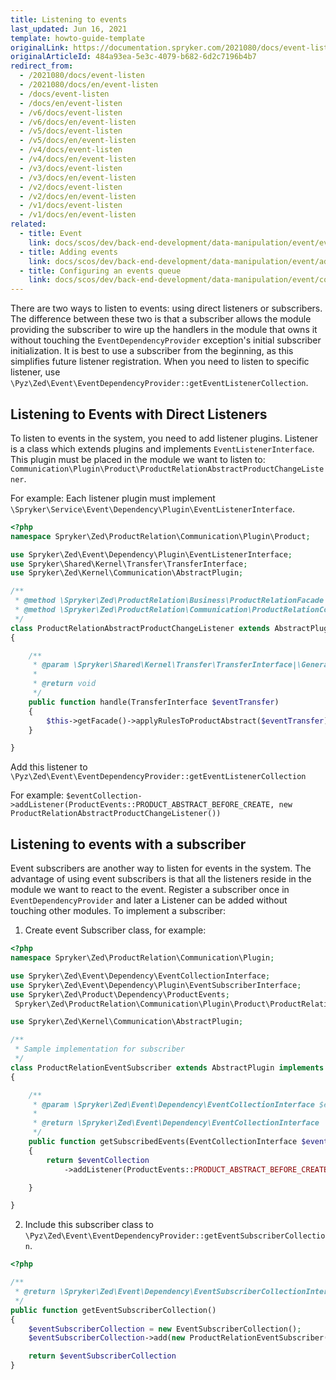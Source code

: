 ```yaml
---
title: Listening to events
last_updated: Jun 16, 2021
template: howto-guide-template
originalLink: https://documentation.spryker.com/2021080/docs/event-listen
originalArticleId: 484a93ea-5e3c-4079-b682-6d2c7196b4b7
redirect_from:
  - /2021080/docs/event-listen
  - /2021080/docs/en/event-listen
  - /docs/event-listen
  - /docs/en/event-listen
  - /v6/docs/event-listen
  - /v6/docs/en/event-listen
  - /v5/docs/event-listen
  - /v5/docs/en/event-listen
  - /v4/docs/event-listen
  - /v4/docs/en/event-listen
  - /v3/docs/event-listen
  - /v3/docs/en/event-listen
  - /v2/docs/event-listen
  - /v2/docs/en/event-listen
  - /v1/docs/event-listen
  - /v1/docs/en/event-listen
related:
  - title: Event
    link: docs/scos/dev/back-end-development/data-manipulation/event/event.html
  - title: Adding events
    link: docs/scos/dev/back-end-development/data-manipulation/event/adding-events.html
  - title: Configuring an events queue
    link: docs/scos/dev/back-end-development/data-manipulation/event/configuring-an-events-queue.html
---
```


There are two ways to listen to events: using direct listeners or subscribers. The difference between these two is that a subscriber allows the module providing the subscriber to wire up the handlers in the module that owns it without touching the `EventDependencyProvider` exception's initial subscriber initialization. It is best to use a subscriber from the beginning, as this simplifies future listener registration. When you need to listen to specific listener, use `\Pyz\Zed\Event\EventDependencyProvider::getEventListenerCollection`.

## Listening to Events with Direct Listeners

To listen to events in the system, you need to add listener plugins. Listener is a class which extends plugins and implements `EventListenerInterface`. This plugin must be placed in the module we want to listen to: `Communication\Plugin\Product\ProductRelationAbstractProductChangeListener`.

For example: Each listener plugin must implement `\Spryker\Service\Event\Dependency\Plugin\EventListenerInterface`.

```php
<?php
namespace Spryker\Zed\ProductRelation\Communication\Plugin\Product;

use Spryker\Zed\Event\Dependency\Plugin\EventListenerInterface;
use Spryker\Shared\Kernel\Transfer\TransferInterface;
use Spryker\Zed\Kernel\Communication\AbstractPlugin;

/**
 * @method \Spryker\Zed\ProductRelation\Business\ProductRelationFacade getFacade()
 * @method \Spryker\Zed\ProductRelation\Communication\ProductRelationCommunicationFactory getFactory()
 */
class ProductRelationAbstractProductChangeListener extends AbstractPlugin implements EventListenerInterface
{

    /**
     * @param \Spryker\Shared\Kernel\Transfer\TransferInterface|\Generated\Shared\Transfer\ProductAbstractTransfer $eventTransfer
     *
     * @return void
     */
    public function handle(TransferInterface $eventTransfer)
    {
        $this->getFacade()->applyRulesToProductAbstract($eventTransfer);
    }

}
```

Add this listener to `\Pyz\Zed\Event\EventDependencyProvider::getEventListenerCollection`

For example:
`$eventCollection->addListener(ProductEvents::PRODUCT_ABSTRACT_BEFORE_CREATE, new ProductRelationAbstractProductChangeListener())`

## Listening to events with a subscriber

Event subscribers are another way to listen for events in the system. The advantage of using event subscribers is that all the listeners reside in the module we want to react to the event. Register a subscriber once in `EventDependencyProvider` and later a Listener can be added without touching other modules.
To implement a subscriber:

1. Create event Subscriber class, for example:

```php
<?php
namespace Spryker\Zed\ProductRelation\Communication\Plugin;

use Spryker\Zed\Event\Dependency\EventCollectionInterface;
use Spryker\Zed\Event\Dependency\Plugin\EventSubscriberInterface;
use Spryker\Zed\Product\Dependency\ProductEvents;
 Spryker\Zed\ProductRelation\Communication\Plugin\Product\ProductRelationAbstractProductChangeListener;

use Spryker\Zed\Kernel\Communication\AbstractPlugin;

/**
 * Sample implementation for subscriber
 */
class ProductRelationEventSubscriber extends AbstractPlugin implements EventSubscriberInterface
{

    /**
     * @param \Spryker\Zed\Event\Dependency\EventCollectionInterface $eventCollection
     *
     * @return \Spryker\Zed\Event\Dependency\EventCollectionInterface
     */
    public function getSubscribedEvents(EventCollectionInterface $eventCollection)
    {
        return $eventCollection
            ->addListener(ProductEvents::PRODUCT_ABSTRACT_BEFORE_CREATE, new ProductRelationAbstractProductChangeListener());

    }

}
```

2. Include this subscriber class to `\Pyz\Zed\Event\EventDependencyProvider::getEventSubscriberCollection`.

```php
<?php

/**
 * @return \Spryker\Zed\Event\Dependency\EventSubscriberCollectionInterface
 */
public function getEventSubscriberCollection()
{
    $eventSubscriberCollection = new EventSubscriberCollection();
    $eventSubscriberCollection->add(new ProductRelationEventSubscriber());

    return $eventSubscriberCollection
}
```

